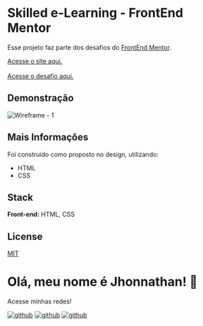 # Skilled e-Learning - FrontEnd Mentor

Esse projeto faz parte dos desafios do [FrontEnd Mentor](https://www.frontendmentor.io/).

[Acesse o site aqui.](https://skilled-frontendmentor.vercel.app/)
<br>
<br>
[Acesse o desafio aqui.](https://www.frontendmentor.io/challenges/skilled-elearning-landing-page-S1ObDrZ8q)

## Demonstração

![Wireframe - 1](https://user-images.githubusercontent.com/82620787/234464211-40754a03-4aa9-4b33-9203-d1175d1d6d00.png)

## Mais Informações

Foi construído como proposto no design, utilizando:

- HTML
- CSS

## Stack

**Front-end:** HTML, CSS

## License

[MIT](https://choosealicense.com/licenses/mit/)

# Olá, meu nome é Jhonnathan! 👋

<p>Acesse minhas redes!</p>

[![github](https://img.shields.io/badge/-github-%23333?style=for-the-badge&logo=github&logoColor=white)](https://github.com/jhonnathandc)
[![github](https://img.shields.io/badge/-LinkedIn-%230077B5?style=for-the-badge&logo=linkedin&logoColor=white)]("https://www.linkedin.com/in/jhonnathan-cora-6427661b0/)
[![github](https://img.shields.io/badge/-instagram-%23E4405F?style=for-the-badge&logo=instagram&logoColor=white)](https://www.instagram.com/jhonnathandc/)
